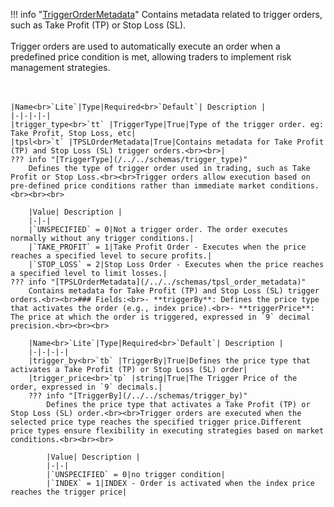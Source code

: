 !!! info "[TriggerOrderMetadata](/../../schemas/trigger_order_metadata)"
    Contains metadata related to trigger orders, such as Take Profit (TP) or Stop Loss (SL).<br><br>Trigger orders are used to automatically execute an order when a predefined price condition is met, allowing traders to implement risk management strategies.<br><br><br>

    |Name<br>`Lite`|Type|Required<br>`Default`| Description |
    |-|-|-|-|
    |trigger_type<br>`tt` |TriggerType|True|Type of the trigger order. eg: Take Profit, Stop Loss, etc|
    |tpsl<br>`t` |TPSLOrderMetadata|True|Contains metadata for Take Profit (TP) and Stop Loss (SL) trigger orders.<br><br>|
    ??? info "[TriggerType](/../../schemas/trigger_type)"
        Defines the type of trigger order used in trading, such as Take Profit or Stop Loss.<br><br>Trigger orders allow execution based on pre-defined price conditions rather than immediate market conditions.<br><br><br>

        |Value| Description |
        |-|-|
        |`UNSPECIFIED` = 0|Not a trigger order. The order executes normally without any trigger conditions.|
        |`TAKE_PROFIT` = 1|Take Profit Order - Executes when the price reaches a specified level to secure profits.|
        |`STOP_LOSS` = 2|Stop Loss Order - Executes when the price reaches a specified level to limit losses.|
    ??? info "[TPSLOrderMetadata](/../../schemas/tpsl_order_metadata)"
        Contains metadata for Take Profit (TP) and Stop Loss (SL) trigger orders.<br><br>### Fields:<br>- **triggerBy**: Defines the price type that activates the order (e.g., index price).<br>- **triggerPrice**: The price at which the order is triggered, expressed in `9` decimal precision.<br><br><br>

        |Name<br>`Lite`|Type|Required<br>`Default`| Description |
        |-|-|-|-|
        |trigger_by<br>`tb` |TriggerBy|True|Defines the price type that activates a Take Profit (TP) or Stop Loss (SL) order|
        |trigger_price<br>`tp` |string|True|The Trigger Price of the order, expressed in `9` decimals.|
        ??? info "[TriggerBy](/../../schemas/trigger_by)"
            Defines the price type that activates a Take Profit (TP) or Stop Loss (SL) order.<br><br>Trigger orders are executed when the selected price type reaches the specified trigger price.Different price types ensure flexibility in executing strategies based on market conditions.<br><br><br>

            |Value| Description |
            |-|-|
            |`UNSPECIFIED` = 0|no trigger condition|
            |`INDEX` = 1|INDEX - Order is activated when the index price reaches the trigger price|
